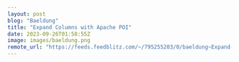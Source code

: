 ```yaml
---
layout: post
blog: "Baeldung"
title: "Expand Columns with Apache POI"
date: 2023-09-26T01:58:55Z
image: images/baeldung.png
remote_url: "https://feeds.feedblitz.com/~/795255203/0/baeldung~Expand-Columns-with-Apache-POI"
---
```

